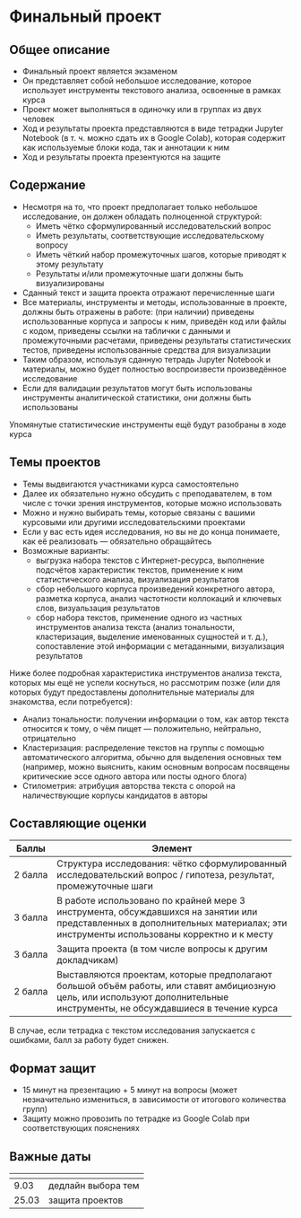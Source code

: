 # Финальный проект

## Общее описание

- Финальный проект является экзаменом
- Он представляет собой небольшое исследование, которое использует инструменты текстового анализа, освоенные в рамках курса
- Проект может выполняться в одиночку или в группах из двух человек
- Ход и результаты проекта представляются в виде тетрадки Jupyter Notebook (в т. ч. можно сдать их в Google Colab), которая содержит как используемые блоки кода, так и аннотации к ним
- Ход и результаты проекта презентуются на защите

## Содержание

- Несмотря на то, что проект предполагает только небольшое исследование, он должен обладать полноценной структурой:
    - Иметь чётко сформулированный исследовательский вопрос
    - Иметь результаты, соответствующие исследовательскому вопросу
    - Иметь чёткий набор промежуточных шагов, которые приводят к этому результату
    - Результаты и/или промежуточные шаги должны быть визуализированы
- Сданный текст и защита проекта отражают перечисленные шаги
- Все материалы, инструменты и методы, использованные в проекте, должны быть отражены в работе: (при наличии) приведены использованные корпуса и запросы к ним, приведён код или файлы с кодом, приведены ссылки на таблички с данными и промежуточными расчетами, приведены результаты статистических тестов, приведены использованные средства для визуализации
- Таким образом, используя сданную тетрадь Jupyter Notebook и материалы, можно будет полностью воспроизвести произведённое исследование
- Если для валидации результатов могут быть использованы инструменты аналитической статистики, они должны быть использованы

Упомянутые статистические инструменты ещё будут разобраны в ходе курса

## Темы проектов

- Темы выдвигаются участниками курса самостоятельно
- Далее их обязательно нужно обсудить с преподавателем, в том числе с точки зрения инструментов, которые можно использовать
- Можно и нужно выбирать темы, которые связаны с вашими курсовыми или другими исследовательскими проектами
- Если у вас есть идея исследования, но вы не до конца понимаете, как её реализовать — обязательно обращайтесь
- Возможные варианты:
    - выгрузка набора текстов с Интернет-ресурса, выполнение подсчётов характеристик текстов, применение к ним статистического анализа, визуализация результатов
    - сбор небольшого корпуса произведений конкретного автора, разметка корпуса, анализ частотности коллокаций и ключевых слов, визуальзация результатов
    - сбор набора текстов, применение одного из частных инструментов анализа текста (анализ тональности, кластеризация,  выделение именованных сущностей и т. д.), сопоставление этой информации с метаданными, визуализация результатов

Ниже более подробная характеристика инструментов анализа текста, которых мы ещё не успели коснуться, но рассмотрим позже (или для которых будут предоставлены дополнительные материалы для знакомства, если потребуется):

- Анализ тональности: получении информации о том, как автор текста относится к тому, о чём пищет — положительно, нейтрально, отрицательно
- Кластеризация: распределение текстов на группы с помощью автоматического алгоритма, обычно для выделения основных тем (например, можно выяснить, каким основным вопросам посвящены критические эссе одного автора или посты одного блога)
- Стилометрия: атрибуция авторства текста с опорой на наличествующие корпусы кандидатов в авторы


## Составляющие оценки

| Баллы  | Элемент  |
|----------|----------|
| 2&nbsp;балла  | Структура исследования: чётко сформулированный исследовательский вопрос / гипотеза, результат, промежуточные шаги  |
| 3&nbsp;балла  |  В работе использовано по крайней мере 3 инструмента, обсуждавшихся на занятии или представленных в дополнительных материалах; эти инструменты использованы корректно и к месту |
| 3&nbsp;балла  |  Защита проекта (в том числе вопросы к другим докладчикам) |
| 2&nbsp;балла  |  Выставляются проектам, которые предполагают большой объём работы, или ставят амбициозную цель, или используют дополнительные инструменты, не обсуждавшиеся в течение курса |

В случае, если тетрадка с текстом исследования запускается с ошибками, балл за работу будет снижен.

## Формат защит

- 15 минут на презентацию + 5 минут на вопросы (может незначительно измениться, в зависимости от итогового количества групп)
- Защиту можно провозить по тетрадке из Google Colab при соответствующих пояснениях

## Важные даты

| <!-- -->  | <!-- -->  |
|----------|----------|
| 9.03   | дедлайн выбора тем  |
| 25.03   | защита проектов  |
